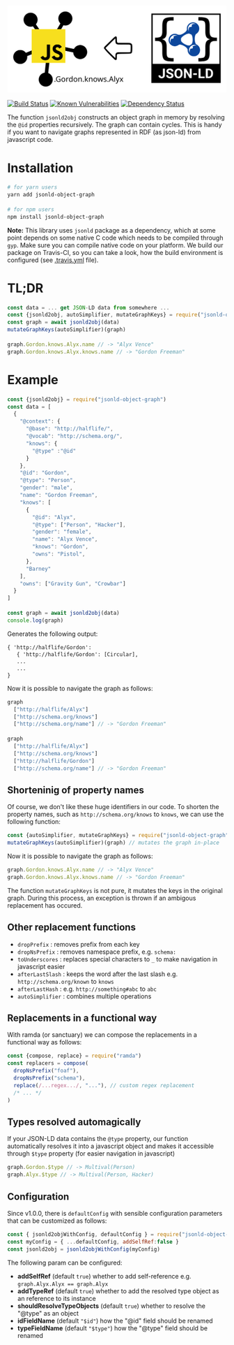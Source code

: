 ![](img/logo.svg)

[![Build Status](https://travis-ci.org/vsimko/jsonld-object-graph.svg?branch=master)](https://travis-ci.org/vsimko/jsonld-object-graph)
[![Known Vulnerabilities](https://snyk.io/test/github/vsimko/jsonld-object-graph/badge.svg?targetFile=package.json)](https://snyk.io/test/github/vsimko/jsonld-object-graph?targetFile=package.json)
[![Dependency Status](https://tidelift.com/badges/github/vsimko/jsonld-object-graph)](https://tidelift.com/subscriber/github/vsimko/repositories/jsonld-object-graph)

The function `jsonld2obj` constructs an object graph in memory by resolving the `@id` properties recursively.
The graph can contain cycles. This is handy if you want to navigate graphs represented in RDF (as json-ld) from javascript code.

# Installation
```sh
# for yarn users
yarn add jsonld-object-graph

# for npm users
npm install jsonld-object-graph
```
**Note:** This library uses `jsonld` package as a dependency, which at some point depends on some native C code which needs to be compiled through `gyp`. Make sure you can compile native code on your platform. We build our package on Travis-CI, so you can take a look, how the build environment is configured (see [.travis.yml](.travis.yml) file).

# TL;DR
```js
const data = ... get JSON-LD data from somewhere ...
const {jsonld2obj, autoSimplifier, mutateGraphKeys} = require("jsonld-object-graph")
const graph = await jsonld2obj(data)
mutateGraphKeys(autoSimplifier)(graph)

graph.Gordon.knows.Alyx.name // -> "Alyx Vence"
graph.Gordon.knows.Alyx.knows.name // -> "Gordon Freeman"
```

# Example
```js
const {jsonld2obj} = require("jsonld-object-graph")
const data = [
  {
    "@context": {
      "@base": "http://halflife/",
      "@vocab": "http://schema.org/",
      "knows": {
        "@type" :"@id"
      }
    },
    "@id": "Gordon",
    "@type": "Person",
    "gender": "male",
    "name": "Gordon Freeman",
    "knows": [
      {
        "@id": "Alyx",
        "@type": ["Person", "Hacker"],
        "gender": "female",
        "name": "Alyx Vence",
        "knows": "Gordon",
        "owns": "Pistol",
      },
      "Barney"
    ],
    "owns": ["Gravity Gun", "Crowbar"]
  }
]

const graph = await jsonld2obj(data)
console.log(graph)
```

Generates the following output:
```
{ 'http://halflife/Gordon':
   { 'http://halflife/Gordon': [Circular],
   ...
   ...
}
```

Now it is possible to navigate the graph as follows:
```js
graph
  ["http://halflife/Alyx"]
  ["http://schema.org/knows"]
  ["http://schema.org/name"] // -> "Gordon Freeman"

graph
  ["http://halflife/Alyx"]
  ["http://schema.org/knows"]
  ["http://halflife/Gordon"]
  ["http://schema.org/name"] // -> "Gordon Freeman"
```

## Shorteninig of property names

Of course, we don't like these huge identifiers in our code.
To shorten the property names, such as `http://schema.org/knows` to `knows`, we can use the following function:
```js
const {autoSimplifier, mutateGraphKeys} = require("jsonld-object-graph")
mutateGraphKeys(autoSimplifier)(graph) // mutates the graph in-place
```

Now it is possible to navigate the graph as follows:
```js
graph.Gordon.knows.Alyx.name // -> "Alyx Vence"
graph.Gordon.knows.Alyx.knows.name // -> "Gordon Freeman"
```

The function `mutateGraphKeys` is not pure, it mutates the keys in the original graph.
During this process, an exception is thrown if an ambigous replacement has occured.

## Other replacement functions

- `dropPrefix` : removes prefix from each key
- `dropNsPrefix` : removes namespace prefix, e.g. `schema:`
- `toUnderscores` : replaces special characters to `_` to make navigation in javascript easier
- `afterLastSlash` : keeps the word after the last slash e.g. `http://schema.org/known` to `knows`
- `afterLastHash` : e.g. `http://something#abc` to `abc`
- `autoSimplifier` : combines multiple operations

## Replacements in a functional way

With ramda (or sanctuary) we can compose the replacements in a functional way as follows:
```js
const {compose, replace} = require("ramda")
const replacers = compose(
  dropNsPrefix("foaf"),
  dropNsPrefix("schema"),
  replace(/...regex.../, "..."), // custom regex replacement
  /* ... */
)
```

## Types resolved automagically

If your JSON-LD data contains the `@type` property, our function automatically resolves it into a javascript object and makes it accessible through `$type` property (for easier navigation in javascript)

```js
graph.Gordon.$type // -> Multival(Person)
graph.Alyx.$type // -> Multival(Person, Hacker)
```

## Configuration

Since v1.0.0, there is `defaultConfig` with sensible configuration parameters that can be customized as follows:
```js
const { jsonld2objWithConfig, defaultConfig } = require("jsonld-object-graph")
const myConfig = { ...defaultConfig, addSelfRef:false }
const jsonld2obj = jsonld2objWithConfig(myConfig)
```

The following param can be configured:
- **addSelfRef** (default `true`) whether to add self-reference e.g. `graph.Alyx.Alyx == graph.Alyx`
- **addTypeRef** (default `true`) whether to add the resolved type object as an reference to its instance 
- **shouldResolveTypeObjects** (default `true`) whether to resolve the "@type" as an object
- **idFieldName** (default `"$id"`) how the "@id" field should be renamed
- **typeFieldName** (default `"$type"`) how the "@type" field should be renamed

